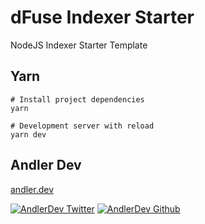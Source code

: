 # dFuse Indexer Starter

NodeJS Indexer Starter Template

## Yarn

```
# Install project dependencies
yarn

# Development server with reload
yarn dev

```

## Andler Dev

[andler.dev](https://andler.dev)

<!-- Please don't remove this: Grab your social icons from https://github.com/carlsednaoui/gitsocial -->

<!-- display the social media buttons in your README -->

[![AndlerDev Twitter][1.1]][1]
[![AndlerDev Github][3.1]][3]

<!-- links to social media icons -->
<!-- no need to change these -->

<!-- icons with padding -->

[1.1]: http://i.imgur.com/tXSoThF.png 'twitter icon with padding'
[3.1]: http://i.imgur.com/0o48UoR.png 'github icon with padding'

<!-- icons without padding -->


<!-- links to your social media accounts -->
<!-- update these accordingly -->

[1]: http://www.twitter.com/AndlerDev
[3]: http://www.github.com/AndlerDev

<!-- Please don't remove this: Grab your social icons from https://github.com/carlsednaoui/gitsocial -->
